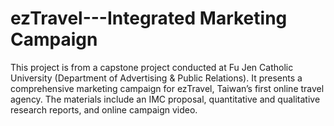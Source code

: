 # ezTravel---Integrated Marketing Campaign
This project is from a capstone project conducted at Fu Jen Catholic University (Department of Advertising &amp; Public Relations). It presents a comprehensive marketing campaign for ezTravel, Taiwan’s first online travel agency. The materials include an IMC proposal, quantitative and qualitative research reports, and online campaign video.
